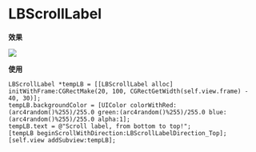 # LBScrollLabel


**效果**

![](http://www.luobbe.com/content/images/2015/09/scrollLabel.gif)

**使用**

```
LBScrollLabel *tempLB = [[LBScrollLabel alloc] initWithFrame:CGRectMake(20, 100, CGRectGetWidth(self.view.frame) - 40, 30)];
tempLB.backgroundColor = [UIColor colorWithRed:(arc4random()%255)/255.0 green:(arc4random()%255)/255.0 blue:(arc4random()%255)/255.0 alpha:1];
tempLB.text = @"Scroll label, from bottom to top!";
[tempLB beginScrollWithDirection:LBScrollLabelDirection_Top];
[self.view addSubview:tempLB];

```